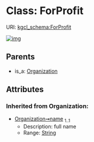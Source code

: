 
# Class: ForProfit




URI: [kgcl_schema:ForProfit](https://w3id.org/hrshdhgd/kgcl-schema/ForProfit)


[![img](https://yuml.me/diagram/nofunky;dir:TB/class/[Organization],[Organization]^-[ForProfit&#124;name(i):string])](https://yuml.me/diagram/nofunky;dir:TB/class/[Organization],[Organization]^-[ForProfit&#124;name(i):string])

## Parents

 *  is_a: [Organization](Organization.md)

## Attributes


### Inherited from Organization:

 * [Organization➞name](Organization_name.md)  <sub>1..1</sub>
     * Description: full name
     * Range: [String](types/String.md)
